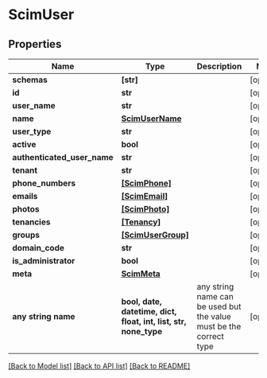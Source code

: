 # ScimUser


## Properties
Name | Type | Description | Notes
------------ | ------------- | ------------- | -------------
**schemas** | **[str]** |  | [optional] 
**id** | **str** |  | [optional] 
**user_name** | **str** |  | [optional] 
**name** | [**ScimUserName**](ScimUserName.md) |  | [optional] 
**user_type** | **str** |  | [optional] 
**active** | **bool** |  | [optional] 
**authenticated_user_name** | **str** |  | [optional] 
**tenant** | **str** |  | [optional] 
**phone_numbers** | [**[ScimPhone]**](ScimPhone.md) |  | [optional] 
**emails** | [**[ScimEmail]**](ScimEmail.md) |  | [optional] 
**photos** | [**[ScimPhoto]**](ScimPhoto.md) |  | [optional] 
**tenancies** | [**[Tenancy]**](Tenancy.md) |  | [optional] 
**groups** | [**[ScimUserGroup]**](ScimUserGroup.md) |  | [optional] 
**domain_code** | **str** |  | [optional] 
**is_administrator** | **bool** |  | [optional] 
**meta** | [**ScimMeta**](ScimMeta.md) |  | [optional] 
**any string name** | **bool, date, datetime, dict, float, int, list, str, none_type** | any string name can be used but the value must be the correct type | [optional]

[[Back to Model list]](../README.md#documentation-for-models) [[Back to API list]](../README.md#documentation-for-api-endpoints) [[Back to README]](../README.md)



